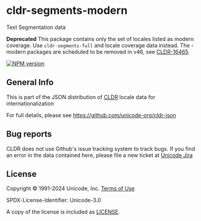 # cldr-segments-modern

Text Segmentation data

**Deprecated** This package contains only the set of locales listed as modern coverage. Use `cldr-segments-full` and locale coverage data instead. The -modern packages are scheduled to be removed in v46, see [CLDR-16465](https://unicode-org.atlassian.net/browse/CLDR-16465).


[![NPM version](https://img.shields.io/npm/v/cldr-segments-modern.svg?style=flat)](https://www.npmjs.org/package/cldr-segments-modern)

## General Info

This is part of the JSON distribution of [CLDR](https://cldr.unicode.org/)
locale data for internationalization

For full details, please see <https://github.com/unicode-org/cldr-json>

## Bug reports

CLDR does not use Github's issue tracking system to track bugs.  If you find an error in
the data contained here, please file a new ticket at [Unicode Jira](https://unicode-org.atlassian.net/projects/CLDR/issues)

## License

Copyright © 1991-2024 Unicode, Inc.
[Terms of Use](http://www.unicode.org/copyright.html)

SPDX-License-Identifier: Unicode-3.0

A copy of the license is included as [LICENSE](./LICENSE).
